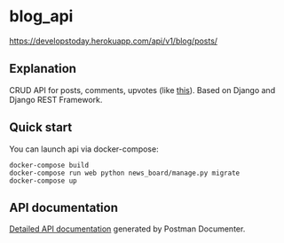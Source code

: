 # blog_api 
https://developstoday.herokuapp.com/api/v1/blog/posts/
## Explanation
CRUD API for posts, comments, upvotes (like [this](https://news.ycombinator.com/)). Based on Django and Django REST Framework.

## Quick start
You can launch api via docker-compose:
```
docker-compose build
docker-compose run web python news_board/manage.py migrate
docker-compose up
```

## API documentation
[Detailed API documentation](https://documenter.getpostman.com/view/6698246/TVCmTRAW) generated by Postman Documenter. 
